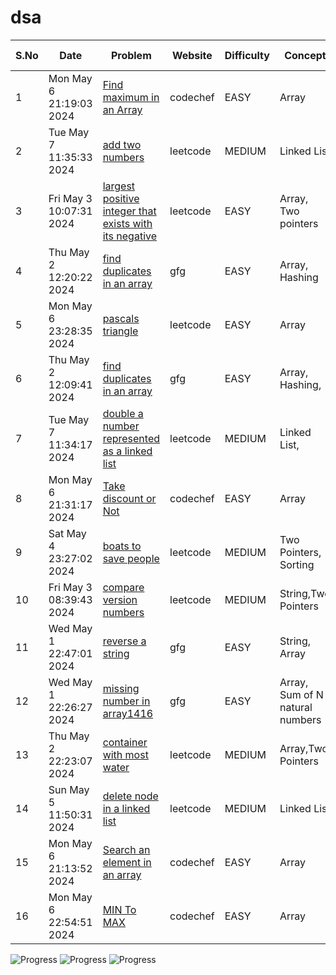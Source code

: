 # dsa

|S.No| Date | Problem | Website | Difficulty | Concept |Solved In|
| ----------- | ----------- | ----------- | ----------- | ----------- | ----------- | ----------- |
| 1 |Mon May  6 21:19:03 2024 | [Find maximum in an Array](https://www.codechef.com/practice/course/arrays/ARRAYS/problems/UWCOI20A) | codechef | EASY | Array|cpp|
| 2 |Tue May  7 11:35:33 2024 | [add two numbers](https://leetcode.com/problems/add-two-numbers/) | leetcode | MEDIUM | Linked List|cpp|
| 3 |Fri May  3 10:07:31 2024 | [largest positive integer that exists with its negative](https://leetcode.com/problems/largest-positive-integer-that-exists-with-its-negative/) | leetcode | EASY | Array, Two pointers|cpp|
| 4 |Thu May  2 12:20:22 2024 | [find duplicates in an array](https://www.geeksforgeeks.org/problems/find-duplicates-in-an-array/1) | gfg | EASY | Array, Hashing|py|
| 5 |Mon May  6 23:28:35 2024 | [pascals triangle](https://leetcode.com/problems/pascals-triangle/) | leetcode | EASY | Array|cpp|
| 6 |Thu May  2 12:09:41 2024 | [find duplicates in an array](https://www.geeksforgeeks.org/problems/find-duplicates-in-an-array/1) | gfg | EASY | Array, Hashing,|cpp|
| 7 |Tue May  7 11:34:17 2024 | [double a number represented as a linked list](https://leetcode.com/problems/double-a-number-represented-as-a-linked-list/) | leetcode | MEDIUM | Linked List,|cpp|
| 8 |Mon May  6 21:31:17 2024 | [Take discount or Not](https://www.codechef.com/practice/course/arrays/ARRAYS/problems/DISCOUNTT) | codechef | EASY | Array|cpp|
| 9 |Sat May  4 23:27:02 2024 | [boats to save people](https://leetcode.com/problems/boats-to-save-people/) | leetcode | MEDIUM | Two Pointers, Sorting|cpp|
| 10 |Fri May  3 08:39:43 2024 | [compare version numbers](https://leetcode.com/problems/compare-version-numbers/) | leetcode | MEDIUM | String,Two Pointers|py|
| 11 |Wed May  1 22:47:01 2024 | [reverse a string](https://www.geeksforgeeks.org/problems/reverse-a-string/1) | gfg | EASY | String, Array|cpp|
| 12 |Wed May  1 22:26:27 2024 | [missing number in array1416](https://www.geeksforgeeks.org/problems/missing-number-in-array1416/1) | gfg | EASY | Array, Sum of N natural numbers|cpp|
| 13 |Thu May  2 22:23:07 2024 | [container with most water](https://leetcode.com/problems/container-with-most-water/) | leetcode | MEDIUM | Array,Two Pointers|cpp|
| 14 |Sun May  5 11:50:31 2024 | [delete node in a linked list](https://leetcode.com/problems/delete-node-in-a-linked-list/) | leetcode | MEDIUM | Linked List|cpp|
| 15 |Mon May  6 21:13:52 2024 | [Search an element in an array](https://www.codechef.com/practice/course/arrays/ARRAYS/problems/SEARCHINARR) | codechef | EASY | Array|cpp|
| 16 |Mon May  6 22:54:51 2024 | [MIN To MAX](https://www.codechef.com/practice/course/arrays/ARRAYS/problems/OPMIN) | codechef | EASY | Array|cpp|


![Progress](https://progress-bar.dev/62/?title=easy)
![Progress](https://progress-bar.dev/37/?title=medium)
![Progress](https://progress-bar.dev/0/?title=hard)
